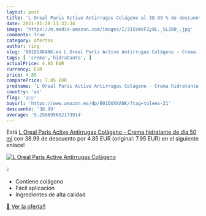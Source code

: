 ```yaml
---
layout: post
title: 'L Oreal Paris Active Antirrugas Colágeno al 38.99 % de descuento'
date: 2021-01-20 11:33:34
image: 'https://m.media-amazon.com/images/I/31SVmVFZy9L._SL200_.jpg'
comments: true
category: ofertas
author: ring
slug: 'B01DUXKANK-es L Oreal Paris Active Antirrugas Colágeno - Crema...'
tags: [ 'crema','hidratante', ]
actualPrice: 4.85 EUR
currency: EUR
price: 4.85
comparePrice: 7.95 EUR
prodname: 'L Oreal Paris Active Antirrugas Colágeno - Crema hidratante de día  50 ml'
country: 'es'
flag: '🇪🇸'
buyurl: 'https://www.amazon.es/dp/B01DUXKANK/?tag=tolees-21'
descuento: '38.99'
average: '5.258695652173914'
---
```


Está [L Oreal Paris Active Antirrugas Colágeno - Crema hidratante de día  50 ml](https://www.amazon.es/dp/B01DUXKANK/?tag=tolees-21) con 38.99 de descuento por 4.85 EUR (original: 7.95 EUR) en el siguiente enlace!

[![L Oreal Paris Active Antirrugas Colágeno](https://m.media-amazon.com/images/I/31SVmVFZy9L._SL200_.jpg)](https://www.amazon.es/dp/B01DUXKANK/?tag=tolees-21)

ℹ️:

- Contiene colágeno
- Fácil aplicación
- Ingredientes de alta calidad

[🛒 Ver la oferta!!](https://www.amazon.es/dp/B01DUXKANK/?tag=tolees-21)
